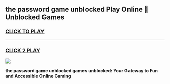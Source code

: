 
## the password game unblocked Play Online 👋 Unblocked Games
<h3>
<a href="https://premium.freeplayer.one?title=the_password_game_unblocked&ref=19F">CLICK TO PLAY</a></h3>
<hr>

<h3>
<a href="https://premium.freeplayer.one?title=the_password_game_unblocked&ref=19F">CLICK 2 PLAY</a>
  
</h3>

<a href="https://premium.freeplayer.one?title=the_password_game_unblocked&ref=19F"><img src="https://clearcache.store/games.png"></a>


**the password game unblocked games unblocked: Your Gateway to Fun and Accessible Online Gaming**
